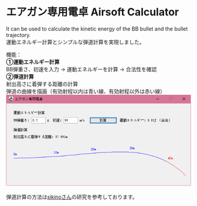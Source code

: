 # エアガン専用電卓 Airsoft Calculator
It can be used to calculate the kinetic energy of the BB bullet and the bullet trajectory. <br>
運動エネルギー計算とシンプルな弾道計算を実現しました。<br>

機能：<br>
<strong>①運動エネルギー計算</strong><br>
BB弾重さ、初速を入力 → 運動エネルギーを計算 → 合法性を確認<br>
<strong>②弾道計算</strong><br>
射出高さに着弾する距離の計算<br>
弾道の曲線を描画（有効射程以内は青い線、有効射程以外は赤い線）<br>
<img src="https://github.com/Karasukaigan/airsoft-calculator/blob/main/%E7%94%BB%E9%9D%A2.png"  alt="実行画面" /><br>
<br>
弾道計算の方法は<a href="https://slpr.sakura.ne.jp/qp/">sikinoさん</a>の研究を参考しております。

